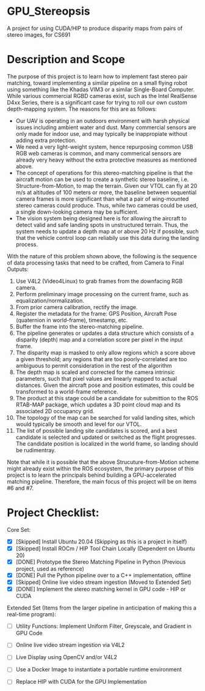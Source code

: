 # GPU_Stereopsis
A project for using CUDA/HIP to produce disparity maps from pairs of stereo images, for CS691

# Description and Scope

The purpose of this project is to learn how to implement fast stereo pair matching, toward implementing a similar pipeline on a small flying robot using something like the Khadas VIM3 or a similar Single-Board Computer. While various commercial RGBD cameras exist, such as the Intel RealSense D4xx Series, there is a significant case for trying to roll our own custom depth-mapping system. The reasons for this are as follows:

- Our UAV is operating in an outdoors environment with harsh physical issues including ambient water and dust. Many commercial sensors are only made for indoor use, and may typically be inappropiate without adding extra protection.
- We need a very light-weight system, hence repurposing common USB RGB web cameras is common, and many commerical sensors are already very heavy without the extra protective measures as mentioned above.
-  The concept of operations for this stereo-matching pipeline is that the aircraft motion can be used to create a synthetic stereo baseline, i.e. Structure-from-Motion, to map the terrain. Given our VTOL can fly at 20 m/s at altitudes of 100 meters or more, the baseline between sequential camera frames is more significant than what a pair of wing-mounted stereo cameras could produce. Thus, while two cameras could be used, a single down-looking camera may be sufficient.
- The vision system being designed here is for allowing the aircraft to detect valid and safe landing spots in unstructured terrain. Thus, the system needs to update a depth map at or above 20 Hz if possible, such that the vehicle control loop can reliabily use this data during the landing process.

With the nature of this problem shown above, the following is the sequence of data processing tasks that need to be crafted, from Camera to Final Outputs:

1. Use V4L2 (Video4Linux) to grab frames from the downfacing RGB camera.
2. Perform preliminary image processing on the current frame, such as equalization/normalization.
3. From prior camera calibration, rectify the image.
4. Register the metadata for the frame: GPS Position, Aircraft Pose (quaternion in world-frame), timestamp, etc.
5. Buffer the frame into the stereo-matching pipeline.
6. The pipeline generates or updates a data structure which consists of a disparity (depth) map and a correlation score per pixel in the input frame.
7. The disparity map is masked to only allow regions which a score above a given threshold; any regions that are too poorly-correlated are too ambiguous to permit consideration in the rest of the algorithm
8. The depth map is scaled and corrected for the camera intrinsic parameters, such that pixel values are linearly mapped to actual distances. Given the aircraft pose and position estimates, this could be transformed to a world-frame reference.
9. The product at this stage could be a candidate for submittion to the ROS RTAB-MAP package, which updates a 3D point cloud map and its associated 2D occupancy grid.
10. The topology of the map can be searched for valid landing sites, which would typically be smooth and level for our VTOL.
11. The list of possible landing site candidates is scored, and a best candidate is selected and updated or switched as the flight progresses. The candidate position is localized in the world frame, so landing should be rudimentray.


Note that while it is possible that the above Strucuture-from-Motion scheme might already exist within the ROS ecosystem, the primary purpose of this project is to learn the principals behind building a GPU-accelerated matching pipeline. Therefore, the main focus of this project will be on items #6 and #7.

# Project Checklist:

Core Set:
- [X] [Skipped] Install Ubuntu 20.04 (Skipping as this is a project in itself)
- [X] [Skipped] Install ROCm / HIP Tool Chain Locally (Dependent on Ubuntu 20)
- [X] [DONE] Prototype the Stereo Matching Pipeline in Python (Previous project, used as reference)
- [X] [DONE] Pull the Python pipeline over to a C++ implementation, offline
- [X] [Skipped] Online live video stream ingestion (Moved to Extended Set)
- [X] [DONE] Implement the stereo matching kernel in GPU code - HIP or CUDA

Extended Set (Items from the larger pipeline in anticipation of making this a real-time program):
- [ ] Utility Functions: Implement Uniform Filter, Greyscale, and Gradient in GPU Code
- [ ] Online live video stream ingestion via V4L2
- [ ] Live Display using OpenCV and/or V4L2
- [ ] Use a Docker Image to instantiate a portable runtime environment
- [ ] Replace HIP with CUDA for the GPU Implementation

